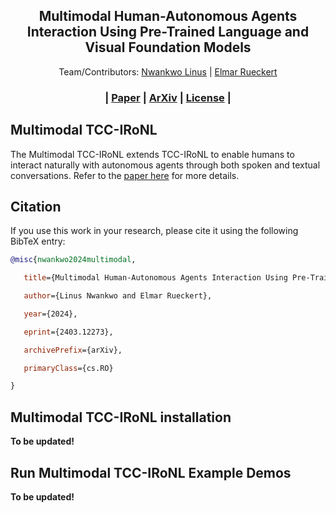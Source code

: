<p align="center">

  <h2 align="center">Multimodal Human-Autonomous Agents Interaction Using Pre-Trained Language and Visual Foundation Models</h2>
  <p align="center">
      Team/Contributors:  <a href="https://cps.unileoben.ac.at/m-sc-linus-nwankwo/">Nwankwo Linus</a> | <a href="https://cps.unileoben.ac.at/prof-elmar-rueckert/">Elmar Rueckert</a>
  </p>
  
<p align="center">
  <h3 align="center"> | <a href="https://human-llm-interaction.github.io/workshop/hri24/papers/hllmi24_paper_5.pdf">Paper</a> | <a href="https://arxiv.org/abs/2403.12273">ArXiv</a> | <a href="https://creativecommons.org/licenses/by/4.0/">License</a> | </h3>
  <div align="center"></div>
</p>

## Multimodal TCC-IRoNL
The Multimodal TCC-IRoNL extends TCC-IRoNL to enable humans to interact naturally with autonomous agents through both spoken and textual conversations. Refer to the [paper here](https://arxiv.org) for more details.

## Citation
If you use this work in your research, please cite it using the following BibTeX entry:
```bibtex
@misc{nwankwo2024multimodal,

   title={Multimodal Human-Autonomous Agents Interaction Using Pre-Trained Language and Visual Foundation Models}, 

   author={Linus Nwankwo and Elmar Rueckert},

   year={2024},

   eprint={2403.12273},

   archivePrefix={arXiv},

   primaryClass={cs.RO}

}
```

## Multimodal TCC-IRoNL installation

**To be updated!**

## Run Multimodal TCC-IRoNL Example Demos

**To be updated!**


